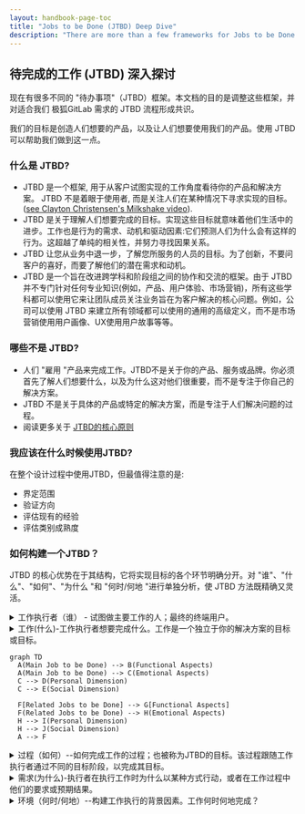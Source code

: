 ```yaml
---
layout: handbook-page-toc
title: "Jobs to be Done (JTBD) Deep Dive"
description: "There are more than a few frameworks for Jobs to be Done. The aim of this documentation is to adapt those frameworks to create a shared understanding that fits our needs."
---
```


## 待完成的工作 (JTBD) 深入探讨

现在有很多不同的 "待办事项"（JTBD）框架。本文档的目的是调整这些框架，并对适合我们 极狐GitLab 需求的 JTBD 流程形成共识。

我们的目标是创造人们想要的产品，以及让人们想要使用我们的产品。使用 JTBD 可以帮助我们做到这一点。

### 什么是 JTBD?
* JTBD 是一个框架, 用于从客户试图实现的工作角度看待你的产品和解决方案。 JTBD 不是着眼于使用者, 而是关注人们在某种情况下寻求实现的目标。 ([see Clayton Christensen's Milkshake video](https://www.youtube.com/watch?v=sfGtw2C95Ms)).
* JTBD 是关于理解人们想要完成的目标。实现这些目标就意味着他们生活中的进步。工作也是行为的需求、动机和驱动因素:它们预测人们为什么会有这样的行为。这超越了单纯的相关性，并努力寻找因果关系。
* JTBD 让您从业务中退一步，了解您所服务的人员的目标。为了创新，不要问客户的喜好，而要了解他们的潜在需求和动机。
* JTBD 是一个旨在改进跨学科和阶段组之间的协作和交流的框架。由于 JTBD 并不专门针对任何专业知识(例如，产品、用户体验、市场营销)，所有这些学科都可以使用它来让团队成员关注业务旨在为客户解决的核心问题。例如，公司可以使用 JTBD 来建立所有领域都可以使用的通用的高级定义，而不是市场营销使用用户画像、UX使用用户故事等等。

### 哪些不是 JTBD?
* 人们 "雇用 "产品来完成工作。JTBD不是关于你的产品、服务或品牌。你必须首先了解人们想要什么，以及为什么这对他们很重要，而不是专注于你自己的解决方案。
* JTBD 不是关于具体的产品或特定的解决方案，而是专注于人们解决问题的过程。
* 阅读更多关于 [JTBD的核心原则](/handbook/engineering/ux/jobs-to-be-done/core-jobs-to-be-done-principles/)

### 我应该在什么时候使用JTBD?
在整个设计过程中使用JTBD，但最值得注意的是:
* 界定范围
* 验证方向
* 评估现有的经验
* 评估类别成熟度

### 如何构建一个JTBD？
JTBD 的核心优势在于其结构，它将实现目标的各个环节明确分开。对 "谁"、"什么"、"如何"、"为什么 "和 "何时/何地 "进行单独分析，使 JTBD 方法既精确又灵活。

<details>

<summary markdown="span">工作执行者（谁） - 试图做主要工作的人；最终的终端用户。</summary>

* 请注意，这些不同的角色并不是指工作头衔。相反，它们代表了在完成一项工作的背景下不同的职能角色。
* 除了工作执行者和购买者之外，工作生态系统中需要考虑的其他职能包括以下内容：
   * **审批人:** 授权获取解决方案的人 
   * **审核者:** 审核解决方案是否合适的人 
   * **技术人员:** 集成解决方案并使其发挥作用的人
   * **经理:** 在执行工作时监督工作执行者的人
   * **受众:** 消耗工作产出的人
   * **助理:** 协助和支持工作执行者完成工作的人

</details>

<details>

<summary markdown="span">工作(什么)-工作执行者想要完成什么。工作是一个独立于你的解决方案的目标或目标。</summary>

* 工作执行者的目的不是与你的公司互动，而是要完成一些事情。 
* 因为他们没有提到解决方案或技术，所以工作应该是尽可能的永恒和不变的。努力以一种使工作稳定的方式构建工作，即使技术发生变化。
* 你最终会寻找几种类型的工作。关键的区别在于主要工作、相关工作、情感和社会工作之间的区别。
* JTBD 为创新提供了一个顺序:首先满足功能性工作的需求，然后再分层情感和社会方面。把情感和社会工作放在首位往往会产生无数的解决方案。
* 工作有一些不同的类型：
   * **主要工作**
     * 这是工作执行者的总体目标或您想要了解的客户的主要目标。
     * 这份工作定义了你的整体竞争环境，设定了你的创新范围。 
     * 这项工作是广泛和直接的，并作为您的 JTBD 调查的所有其他元素的锚。 
     * 这项工作经常被表述为一个功利性的目标。这是一个将被执行的行为，应该有一个明确的最终状态，即工作要做的 "完成 "部分。
     * 这项工作不应该包括快速、容易或便宜这样的形容词。这些被认为是需求，或者是工作执行者比较解决方案的指标，这些都要单独处理。主要工作也不同于你的营销信息或价值主张声明，后者倾向于说服力，以唤起人们的情感。
     * 不要把主要工作定义得太狭窄。一件小事会限制你的视野，也会限制你的努力。当你有疑问的时候，从更广的范围去定义一个主要的工作。问“为什么?”和“如何?”以提高或降低主要工作的精细程度。
     * 示例：准备一顿饭，听音乐，或计划长期的经济福利 
   * **相关职位** 
     * 相关工作与主要工作相邻，但有明显不同。
     * 当你定义主要工作时，确定相关的工作，以了解目标的整体情况，因为人们有多个目标碰撞和交叉。这样确定相关工作可以帮助你的团队理解什么是主要工作，什么不是。只有这样，你才应该决定一个单一的主要工作来关注，将相关的工作放在你的视线之外。
     * 记住，相关的目标甚至可能与主要的工作相互竞争。例如，购买汽车或房屋等大件物品可能会减损退休投资组合的增长。因此，我们生活中的进步是相关工作成果的总和，而且往往需要平衡。
     * 示例:如果你将增长退休投资组合定义为一项主要工作，相关的工作可能是购买新房或平衡现金流。
   * **情感和社会工作**
     * 把情感和社交工作放在首位往往会产生无数的解决方案，这就是为什么它们应该在主要和相关工作之后被考虑的原因。
     * 情绪化的工作反映了人们在执行工作时想要的感觉。声明通常以 "感觉 "一词开始。 
     * 例:我希望对我同事的代码提供反馈时感到自信。
     * 社会工作表明了一个工作执行者如何适应一个系统。
     * 示例: 我想帮助推动公司内部的文化变革。 
     * 将功能性工作与情绪性工作和社会性工作分开，一方面有助于专注于个人的目标，另一方面有助于专注于完成工作的经验方面。经验法则是先解决功能性工作。如果功能性工作没有得到满足，那么情感工作或社交工作就很难解决。

</details>

```mermaid
graph TD
  A(Main Job to be Done) --> B(Functional Aspects)
  A(Main Job to be Done) --> C(Emotional Aspects)
  C --> D(Personal Dimension)
  C --> E(Social Dimension)

  F[Related Jobs to be Done] --> G[Functional Aspects]
  F(Related Jobs to be Done) --> H(Emotional Aspects)
  H --> I(Personal Dimension)
  H --> J(Social Dimension)
  A --> F
  ```

<details>

  <summary markdown="span">过程（如何）--如何完成工作的过程；也被称为JTBD的目标。该过程跟随工作执行者通过不同的目标阶段，以完成其目标。</summary>

  * 了解工作执行者的意图过程是JTBD的关键。
  * 您可以在时序图中使用一系列阶段(如开始、中间和结束)来说明主要工作。
  * 每个阶段可以包含多个用户故事(也称为Little Jobs)。现在还不要进入任务/物理活动的范畴。
  * 因为工作必须“完成”，所以一定要以一种有最终状态的方式来规划工作。
  * 一旦你有了主要的序列，就要指定完成每个用户故事所需的任务。 

</details>

<details>

  <summary markdown="span">需求(为什么)-执行者在执行工作时为什么以某种方式行动，或者在工作过程中他们的要求或预期结果。</summary>

  * 为什么工作人员在完成工作的时候会这样做?他们的行动可能与取得具体成果有关，例如编写具体报告。他们的行为也可能与他们必须遵守的需求或过程相关联。
  * 在 JTBD 中，需求被视为与完成主要工作有关；需求不是来自解决方案的要求，而是个人对完成工作的要求。
  * 需求也不是期望，从抽象的角度来看，需求高于主要工作。
  * 示例：如果一项主要工作被定义为“报税”，那么完成这项工作可能需要“最小化收集文件所需的时间或最大化获得回报的可能性”。
  * 示例：诸如 "在经济上获得安宁 "或 "供养我的家人 "这样的表达，是超越获得主要工作的动机。这些都是以后要考虑的重要方面，但与达到报税目标无关。

</details>

<details>

  <summary markdown="span">环境（何时/何地）--构建工作执行的背景因素。工作何时何地完成？</summary>

  构成作业执行的环境因素。工作在何时何地完成? 
  * 环境通常由时间、方式和地点等方面组成。
  * 没有背景的工作是不完整的，也不能提供战略方向。确定主要工作和了解具体情况是很有必要的。
  * JTBD 使用环境，以便与一个组织相关。工作周围的条件赋予它意义和相关性，因此必须加以考虑。
   * 示例：“吃早餐”是一个非常宽泛的工作，可以适用于很多情况。但对于快餐店来说，“边走边吃早餐”是一项更需要专注的工作。 
* 在设计解决方案时，向情况添加上下文细节也有很大帮助。
   * 示例：在旅途中享用早餐的解决方案可以包括从去餐厅或小餐馆到在办公桌上吃外带午餐的所有事情。但是当考虑到特定情况时，比如上班迟到、通勤时以及成本是一个因素时，早上喝奶昔可能是工作的更好解决方案。

</details>
